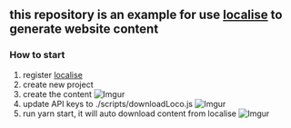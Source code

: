 ## this repository is an example for use [localise](https://localise.biz/) to generate website content

### How to start
1. register [localise](https://localise.biz/)
2. create new project
3. create the content
![Imgur](https://i.imgur.com/eYnR8Cs.png)
4. update API keys to ./scripts/downloadLoco.js
![Imgur](https://i.imgur.com/dxSmbqZ.png)
5. run yarn start, it will auto download content from localise
![Imgur](https://i.imgur.com/chlqPpD.png)